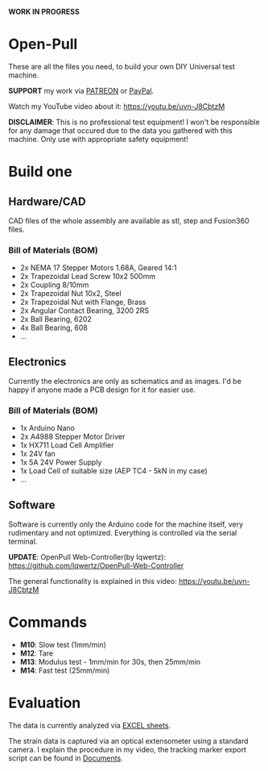 __WORK IN PROGRESS__
# Open-Pull
These are all the files you need, to build your own DIY Universal test machine.

__SUPPORT__ my work via [PATREON](https://www.patreon.com/cnckitchen) or [PayPal](https://www.paypal.me/CNCKitchen).

Watch my YouTube video about it: https://youtu.be/uvn-J8CbtzM

__DISCLAIMER__: This is no professional test equipment! I won't be responsible for any damage that occured due to the data you gathered with this machine. Only use with appropriate safety equipment!
# Build one
## Hardware/CAD
CAD files of the whole assembly are available as stl, step and Fusion360 files.
### Bill of Materials (BOM)
* 2x NEMA 17 Stepper Motors 1.68A, Geared 14:1
* 2x Trapezoidal Lead Screw 10x2 500mm
* 2x Coupling 8/10mm
* 2x Trapezoidal Nut 10x2, Steel
* 2x Trapezoidal Nut with Flange, Brass
* 2x Angular Contact Bearing, 3200 2RS
* 2x Ball Bearing, 6202
* 4x Ball Bearing, 608
* ...

## Electronics
Currently the electronics are only as schematics and as images. I'd be happy if anyone made a PCB design for it for easier use.
### Bill of Materials (BOM)
* 1x Arduino Nano
* 2x A4988 Stepper Motor Driver
* 1x HX711 Load Cell Amplifier
* 1x 24V fan
* 1x 5A 24V Power Supply
* 1x Load Cell of suitable size (AEP TC4 - 5kN in my case)
* ...

## Software
Software is currently only the Arduino code for the machine itself, very rudimentary and not optimized. Everything is controlled via the serial terminal.

__UPDATE__: OpenPull Web-Controller(by Iqwertz): https://github.com/Iqwertz/OpenPull-Web-Controller

The general functionality is explained in this video: https://youtu.be/uvn-J8CbtzM
# Commands
* __M10__: Slow test (1mm/min)
* __M12__: Tare
* __M13__: Modulus test - 1mm/min for 30s, then 25mm/min
* __M14__: Fast test (25mm/min)
# Evaluation
The data is currently analyzed via [EXCEL sheets](Documents/DataAnalysis.xlsx).

The strain data is captured via an optical extensometer using a standard camera. I explain the procedure in my video, the tracking marker export script can be found in [Documents](Documents).


